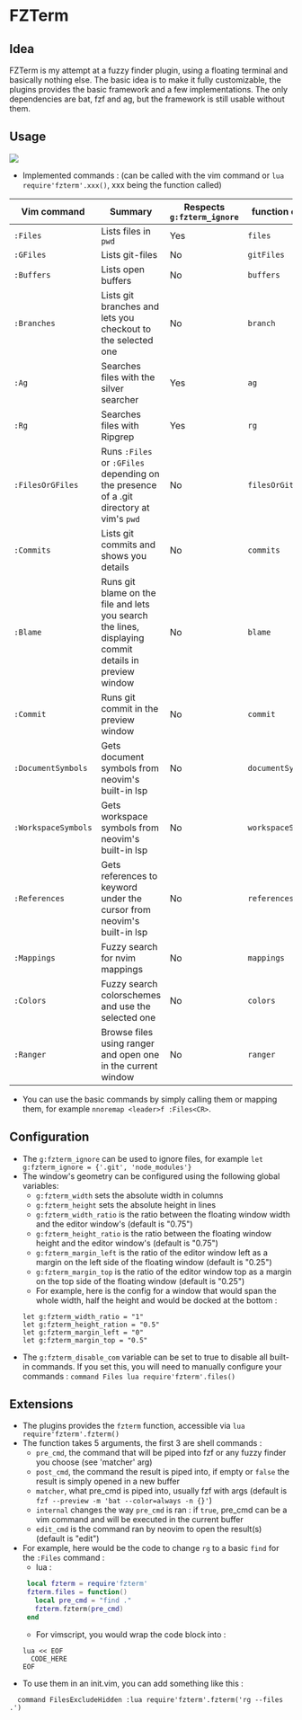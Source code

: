 # FZTerm

## Idea
FZTerm is my attempt at a fuzzy finder plugin, using a floating terminal and basically nothing else.
The basic idea is to make it fully customizable, the plugins provides the basic framework and a few implementations.
The only dependencies are bat, fzf and ag, but the framework is still usable without them. 

## Usage
![](usage.gif)
 - Implemented commands : (can be called with the vim command or `lua require'fzterm'.xxx()`, xxx being the function called)
 
 | Vim command |          Summary         | Respects `g:fzterm_ignore` | function called |
 | ----------- | ------------------------ | -------------------------- | --------------- |
 | `:Files`      | Lists files in `pwd`     | Yes                       |  `files`            |
 | `:GFiles`     | Lists git-files          | No                        |  `gitFiles`         |
 | `:Buffers`    | Lists open buffers       | No                        |  `buffers`          |
 | `:Branches`   | Lists git branches and lets you checkout to the selected one | No | `branch`  |
 | `:Ag` | Searches files with the silver searcher | Yes | `ag`  |
 | `:Rg` | Searches files with Ripgrep | Yes | `rg`  |
 | `:FilesOrGFiles` | Runs  `:Files` or `:GFiles` depending on the presence of a .git directory at vim's `pwd` | No | `filesOrGitFiles` |
 | `:Commits` | Lists git commits and shows you details | No | `commits`  |
 | `:Blame` | Runs git blame on the file and lets you search the lines, displaying commit details in preview window | No | `blame`  |
 | `:Commit` | Runs git commit in the preview window | No | `commit`  |
 | `:DocumentSymbols` | Gets document symbols from neovim's built-in lsp | No | `documentSymbols` |
 | `:WorkspaceSymbols` | Gets workspace symbols from neovim's built-in lsp | No | `workspaceSymbols` |
 | `:References` | Gets references to keyword under the cursor from neovim's built-in lsp | No | `references` |
 | `:Mappings` | Fuzzy search for nvim mappings | No | `mappings` |
 | `:Colors` | Fuzzy search colorschemes and use the selected one | No | `colors` |
 | `:Ranger` | Browse files using ranger and open one in the current window | No | `ranger` |
 - You can use the basic commands by simply calling them or mapping them, for example `nnoremap <leader>f :Files<CR>`. 

## Configuration
 - The `g:fzterm_ignore` can be used to ignore files, for example `let g:fzterm_ignore = {'.git', 'node_modules'}`
 - The window's geometry can be configured using the following global variables:
   - `g:fzterm_width` sets the absolute width in columns
   - `g:fzterm_height` sets the absolute height in lines
   - `g:fzterm_width_ratio` is the ratio between the floating window width and the editor window's (default is "0.75")
   - `g:fzterm_height_ratio` is the ratio between the floating window height and the editor window's (default is "0.75")
   - `g:fzterm_margin_left` is the ratio of the editor window left as a margin on the left side of the floating window (default is "0.25")
   - `g:fzterm_margin_top` is the ratio of the editor window top as a margin on the top side of the floating window (default is "0.25")
   - For example, here is the config for a window that would span the whole width, half the height and would be docked at the bottom :
   ```
   let g:fzterm_width_ratio = "1"
   let g:fzterm_height_ration = "0.5"
   let g:fzterm_margin_left = "0"
   let g:fzterm_margin_top = "0.5"
   ```
 - The `g:fzterm_disable_com` variable can be set to true to disable all built-in commands. If you set this, you will need to manually configure your commands : 
  `command Files lua require'fzterm'.files()`


## Extensions
 - The plugins provides the `fzterm` function, accessible via `lua require'fzterm'.fzterm()`
 - The function takes 5 arguments, the first 3 are shell commands :
   - `pre_cmd`, the command that will be piped into fzf or any fuzzy finder you choose (see 'matcher' arg)
   - `post_cmd`, the command the result is piped into, if empty or `false` the result is simply opened in a new buffer
   - `matcher`, what pre_cmd is piped into, usually fzf with args (default is `fzf --preview -m 'bat --color=always -n {}'`)
   - `internal` changes the way `pre_cmd` is ran : if `true`, pre_cmd can be a vim command and will be executed in the current buffer
   - `edit_cmd` is the command ran by neovim to open the result(s) (default is "edit")
 - For example, here would be the code to change `rg` to a basic `find` for the `:Files` command :
   - lua :
   ```lua
    local fzterm = require'fzterm'
    fzterm.files = function()
      local pre_cmd = "find ."
      fzterm.fzterm(pre_cmd)
    end
   ```
   - For vimscript, you would wrap the code block into :
   ```
   lua << EOF
     CODE_HERE 
   EOF
   ```
 - To use them in an init.vim, you can add something like this : 
 ```
   command FilesExcludeHidden :lua require'fzterm'.fzterm('rg --files .')
 ```

